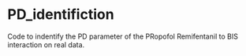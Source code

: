 # PD_identifiction
Code to indentify the PD parameter of the PRopofol Remifentanil to BIS interaction on real data.
